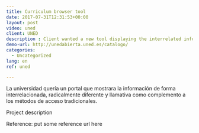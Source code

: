 ```yaml
---
title: Curriculum browser tool
date: 2017-07-31T12:31:53+00:00
layout: post
video: uned
client: UNED
description : Client wanted a new tool displaying the interrelated information in a "flashy" and different way, as a supplement to the existing information pages they already had.
demo-url: http://unedabierta.uned.es/catalogo/
categories:
  - Uncategorized
lang: en
ref: uned

---
```

La universidad quería un portal que mostrara la información de forma interrelacionada, radicalmente diferente y llamativa como complemento a los métodos de acceso tradicionales.

Project description

<p class="reference">Reference: put some reference url here</p>
